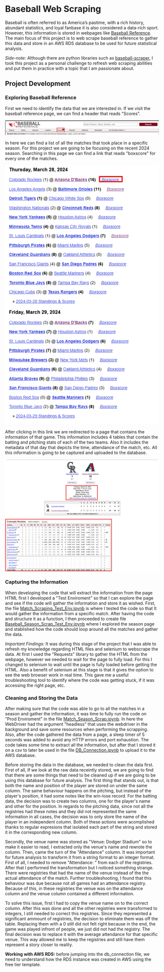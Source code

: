 # **Baseball Web Scraping**

Baseball is often referred to as America’s pastime, with a rich history, abundant statistics, and loyal fanbase it is also considered a data-rich sport. However, this information is stored in webpages like [Baseball Reference](https://www.baseball-reference.com). The main focus of this project is to web scrape baseball reference to gather this data and store in an AWS RDS database to be used for future statistical analysis.

*Side-note:*  Although there are python libraries such as [baseball-scraper](https://pypi.org/project/baseball-scraper/), I took this project as a personal challenge to refresh web scraping abilities and put them in practice with a topic that I am passionate about.

## Project Development

### Exploring Baseball Reference

First we need to identify the data that we are interested in. If we visit the baseball reference page, we can find a header that reads "Scores".

![Scores Header](images/BR-Scores.png)

In here we can find a list of all the matches that took place in a specific season. For this project we are going to be focusing on the recent 2024 season. Searching in this page we can find a link that reads "boxscore" for every one of the matches.

![Boxscore](images/BR_boxscores.png)

After clicking in this link we are redirected to a page that contains the information of that game. This information includes 4 tables that contain the batting and pitching stats of each of the two teams. Also it includes the metadata of that day that depicts the time, attendance of the match, etc. All this information is going to be captured and uploaded to the database.

![Match Data](images/BR_match.png)

### Capturing the Information

When developing the code that will extract the information from the page HTML first I developed a "Test Enviroment" so that I can explore the page and see if the code will gather the information and store it as wished. First, the file [Match_Scraping_Test_Env.ipynb](TEST_ENV/Match_Scrapping_Test_Env.ipynb) is where I tested the code so that It would gather the information from a specific match. After having the code and structure it as a function, I then proceeded to create file [Baseball_Season_Scrap_Test_Env.ipynb](TEST_ENV/Baseball_Season_Scrap_Test_Env.ipynb) where I explored the season page and stablished how the code should loop around all the matches and gather the data.

*Important Findings:* It was during this stage of the project that I was able to refresh my knowledge regarding HTML files and selenium to webscrape the data. At first I used the "Requests" library to gather the HTML from the webpage, however we needed to wait for the page to fully load. For this I changed to selenium to wait until the page is fully loaded before getting the HTML. Also a benefit of selenium at this stage is that it gives the option to see the web browser work in real time. This gave me a useful troubleshooting tool to identify where the code was getting stuck, if it was accessing the right page, etc.

### Cleaning and Storing the Data

After making sure that the code was able to go to all the matches in a season and gather the information, it was time to fully run the code on "Prod Enviroment" in the file [Match_Season_Scrap.ipynb](PROD_ENV/Match_Season_Scrap.ipynb). In here the WebDriver had the argument "headless" that uses the webdriver in the background and save some resources when performing the scrapping. Also, after the code gathered the data from a page, a sleep timer of 5 seconds was added to avoid any HTTP errors and port exhaustion. The code takes some time to extract all the information, but after that I stored it on a csv to later be used in the file [DB_Connection.ipynb](PROD_ENV/DB_Connection.ipynb) to upload it to the AWS database.

Before storing the data in the database, we needed to clean the data first. First of all, If we look at the raw data receintly stored, we are going to find that there are some things that need to be cleaned up if we are going to be using this database for future analysis. The first thing that stands out, is that both the name and position of the player are stored on under the same column. The same behaviour happens on the pitching, but instead of the player's position, it had some notes like the win-lose record. For the batting data, the decision was to create two columns, one for the player's name and other for the position. In regards to the pitching data, since not all the registries had these notes and they did not represented the same information in all cases, the decision was to only store the name of the player in an independent column. Both of these actions were acomplished thanks to regular expresions that isolated each part of the string and stored it in the corresponding new column.

Secondly, the venue name was stored as "Venue: Dodger Stadium" so to make it easier to read, I extracted only the venue's name and rewrote the column. Then, came the turn of the "Attendance" column. It was important for future analysis to transform it from a string format to an integer format. First of all, I needed to remove "Attendance: " from each of the registries. After that I performed the transformation but I noticed something strange. There were registries that had the name of the venue instead of the the actual attendance of the match. Further troubleshooting, I found that this behaviour was due because not all games had an attendance registry. Because of this, in these registries the venue was on the attendance column and the venue column contained a different information.

To solve this issue, first I had to copy the venue name on to the correct column. After this was done and all the other registries were transformed to integers, I still needed to correct this registries. Since they represented a significant ammount of registries, the decision to eliminate them was off the table. Replacing them with a 0 still did not felt right because in the end, the game was played infront of people, we just did not had the registry. The final decision was to replace it with the average attendance for that specific venue. This way allowed me to keep the registries and still have them represent a story closer to reality.

**Working with AWS RDS:** before jumping into the db_connection file, we need to understand how the RDS instance was created in AWS using the free tier template. 
